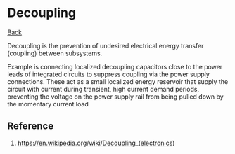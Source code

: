 # Decoupling

[Back](../index.md)

Decoupling is the prevention of undesired electrical energy transfer (coupling) between subsystems.

Example is connecting localized decoupling capacitors close to the power leads of integrated circuits to suppress coupling via the power supply connections. These act as a small localized energy reservoir that supply the circuit with current during transient, high current demand periods, preventing the voltage on the power supply rail from being pulled down by the momentary current load

## Reference

1. https://en.wikipedia.org/wiki/Decoupling_(electronics)

